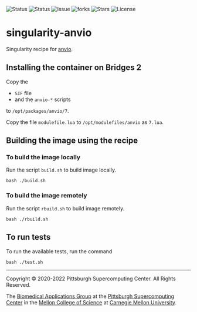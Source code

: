 ![Status](https://github.com/pscedu/singularity-anvio/actions/workflows/main.yml/badge.svg)
![Status](https://github.com/pscedu/singularity-anvio/actions/workflows/pretty.yml/badge.svg)
![Issue](https://img.shields.io/github/issues/pscedu/singularity-anvio)
![forks](https://img.shields.io/github/forks/pscedu/singularity-anvio)
![Stars](https://img.shields.io/github/stars/pscedu/singularity-anvio)
![License](https://img.shields.io/github/license/pscedu/singularity-anvio)

# singularity-anvio
Singularity recipe for [anvio](https://https://merenlab.org/software/anvio/).

## Installing the container on Bridges 2
Copy the

* `SIF` file
* and the `anvio-*` scripts

to `/opt/packages/anvio/7`.

Copy the file `modulefile.lua` to `/opt/modulefiles/anvio` as `7.lua`.

## Building the image using the recipe
### To build the image locally
Run the script `build.sh` to build image locally.

```
bash ./build.sh
```

### To build the image remotely
Run the script `rbuild.sh` to build image remotely.

```
bash ./rbuild.sh
```

## To run tests
To run the available tests, run the command

```
bash ./test.sh
```

---
Copyright © 2020-2022 Pittsburgh Supercomputing Center. All Rights Reserved.

The [Biomedical Applications Group](https://www.psc.edu/biomedical-applications/) at the [Pittsburgh Supercomputing Center](http://www.psc.edu) in the [Mellon College of Science](https://www.cmu.edu/mcs/) at [Carnegie Mellon University](http://www.cmu.edu).
